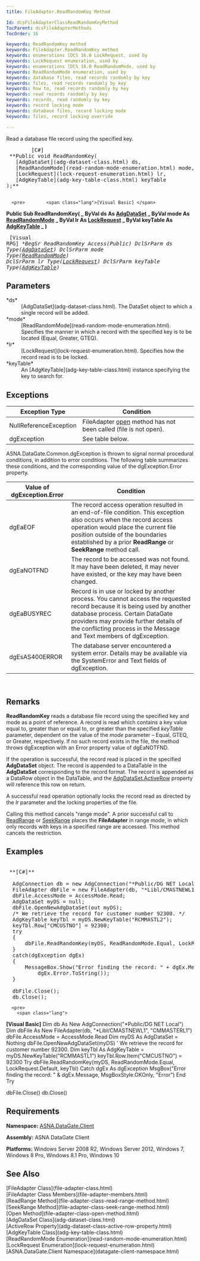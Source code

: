 ```yaml
---
title: FileAdapter.ReadRandomKey Method

Id: dcsFileAdapterClassReadRandomKeyMethod
TocParent: dcsFileAdapterMethods
TocOrder: 16

keywords: ReadRandomKey method
keywords: FileAdapter.ReadRandomKey method
keywords: enumerations [DCS 16.0 LockRequest, used by
keywords: LockRequest enumeration, used by
keywords: enumerations [DCS 16.0 ReadRandomMode, used by
keywords: ReadRandomMode enumeration, used by
keywords: database files, read records randomly by key
keywords: files, read records randomly by key
keywords: how to, read records randomly by key
keywords: read records randomly by key
keywords: records, read randomly by key
keywords: record locking mode
keywords: database files, record locking mode
keywords: files, record locking override

---
```


Read a database file record using the specified key.
<pre>        <span class="lang">[C#]</span>
 **Public void ReadRandomKey(
   [AdgDataSet](adg-dataset-class.html) ds,
   [ReadRandomMode](read-random-mode-enumeration.html) mode,
   [LockRequest](lock-request-enumeration.html) lr,
   [AdgKeyTable](adg-key-table-class.html) keyTable
);** 
      </pre>
      <pre>        <span class="lang">[Visual Basic] </span>
 **Public Sub ReadRandomKey( _
   ByVal ds As [AdgDataSet](adg-dataset-class.html) _
   ByVal mode As [ReadRandomMode](read-random-mode-enumeration.html) _
   ByVal lr As [LockRequest](lock-request-enumeration.html) _
   ByVal keyTable As [AdgKeyTable](adg-key-table-class.html) _
)** 
      </pre>
      <pre class="prettyprint">        <span class="lang">[Visual RPG]</span>
 **BegSr ReadRandomKey Access(*Public)
   DclSrParm ds Type([AdgDataSet](adg-dataset-class.html))
   DclSrParm mode Type([ReadRandomMode](read-random-mode-enumeration.html))
   DclSrParm lr Type([LockRequest](lock-request-enumeration.html))
   DclSrParm keyTable Type([AdgKeyTable](adg-key-table-class.html))** 
      </pre>

## Parameters

<dl>
        <dt>
 *ds* 
        </dt>
        <dd>[AdgDataSet](adg-dataset-class.html). The DataSet object to which a 
						single record will be added. </dd>
        <dt>
 *mode* 
        </dt>
        <dd>[ReadRandomMode](read-random-mode-enumeration.html). Specifies the 
								manner in which a record with the specified key is to be located (Equal, 
								Greater, GTEQ). </dd>
        <dt>
 *lr* 
        </dt>
        <dd>[LockRequest](lock-request-enumeration.html). Specifies how the 
										record read is to be locked. </dd>
        <dt>
 *keyTable* 
        </dt>
        <dd>An [AdgKeyTable](adg-key-table-class.html) instance specifying 
												the key to search for.
											</dd>
</dl>

## Exceptions



| Exception Type | Condition |
| ---- | ---- |
| NullReferenceException | FileAdapter [open](file-adapter-class-open-method.html) method has not been called (file is not open). |
| dgException | See table below. |



ASNA.DataGate.Common.dgException is thrown to signal normal procedural conditions, in addition to error conditions. The following table summarizes these conditions, and the corresponding value of the dgException.Error property.
<br />



| Value of dgException.Error | Condition |
| ---- | ---- |
| dgEaEOF | The record access operation resulted in an end-of-file condition. This exception also occurs when the record access operation would place the current file position outside of the boundaries established by a prior **ReadRange** or **SeekRange** method call. |
| dgEaNOTFND | The record to be accessed was not found. It may have been deleted, it may never have existed, or the key may have been changed. |
| dgEaBUSYREC | Record is in use or locked by another process. You cannot access the requested record because it is being used by another database process. Certain DataGate providers may provide further details of the conflicting process in the Message and Text members of dgException. |
| dgEsAS400ERROR | The database server encountered a system error. Details may be available via the SystemError and Text fields of dgException. |



<br />

## Remarks

**ReadRandomKey** reads a database file record using the specified key and mode as a point of reference. A record is read which contains a key value equal to, greater than or equal to, or greater than the specified *keyTable* parameter, dependent on the value of the *mode* parameter – Equal, GTEQ, or Greater, respectively. If no such record exists in the file, the method throws dgException with an Error property value of dgEaNOTFND.

If the operation is successful, the record read is placed in the specified **AdgDataSet** object. The record is appended to a DataTable in the **AdgDataSet** corresponding to the record format. The record is appended as a DataRow object in the DataTable, and the [AdgDataSet.ActiveRow](adg-dataset-class-active-row-property.html) property will reference this row on return. 

A successful read operation optionally locks the record read as directed by the *lr* parameter and the locking properties of the file.

Calling this method cancels "range mode". A prior successful call to [ReadRange](file-adapter-class-read-range-method.html) or [ SeekRange](file-adapter-class-seek-range-method.html) places the **FileAdapter** in range mode, in which only records with keys in a specified range are accessed. This method cancels the restriction.
## Examples

<pre>
        <span class="lang">
 **[C#]** 
        </span>
  AdgConnection db = new AdgConnection("*Public/DG NET Local");
  FileAdapter dbFile = new FileAdapter(db, "*Libl/CMASTNEWL1", "CMMASTERL1");
  dbFile.AccessMode = AccessMode.Read;
  AdgDataSet myDS = null;
  dbFile.OpenNewAdgDataSet(out myDS);
  /* We retrieve the record for customer number 92300. */
  AdgKeyTable keyTbl = myDS.NewKeyTable("RCMMASTL2");
  keyTbl.Row["CMCUSTNO"] = 92300;
  try
  {
      dbFile.ReadRandomKey(myDS, ReadRandomMode.Equal, LockRequest.Default, keyTbl);
  }
  catch(dgException dgEx)
  {
      MessageBox.Show("Error finding the record: " + dgEx.Message,
          dgEx.Error.ToString());
  }

  dbFile.Close();
  db.Close();</pre>
      <pre>
        <span class="lang">
 **[Visual Basic]** 
        </span>
  Dim db As New AdgConnection("*Public/DG NET Local")
  Dim dbFile As New FileAdapter(db, "*Libl/CMASTNEWL1", "CMMASTERL1")
  dbFile.AccessMode = AccessMode.Read
  Dim myDS As AdgDataSet = Nothing
  dbFile.OpenNewAdgDataSet(myDS)
  ' We retrieve the record for customer number 92300. 
  Dim keyTbl As AdgKeyTable = myDS.NewKeyTable("RCMMASTL1")
  keyTbl.Row.Item("CMCUSTNO") = 92300
  Try
      dbFile.ReadRandomKey(myDS, ReadRandomMode.Equal, LockRequest.Default, keyTbl)
  Catch dgEx As dgException
      MsgBox("Error finding the record: " &amp; dgEx.Message, MsgBoxStyle.OKOnly, "Error")
  End Try

  dbFile.Close()
  db.Close()</pre>

## Requirements

**Namespace:** [ASNA.DataGate.Client](datagate-client-namespace.html) 

**Assembly:** ASNA DataGate Client

**Platforms:** Windows Server 2008 R2, Windows Server 2012, Windows 7, Windows 8 Pro, Windows 8.1 Pro, Windows 10
## See Also

<dl />
      [FileAdapter Class](file-adapter-class.html)
      <br />
      [FileAdapter Class Members](file-adapter-members.html)
      <br />
      [ReadRange Method](file-adapter-class-read-range-method.html)
      <br />
      [SeekRange Method](file-adapter-class-seek-range-method.html)
      <br />
      [Open Method](file-adapter-class-open-method.html)
      <br />
      [AdgDataSet Class](adg-dataset-class.html)
      <br />
      [ActiveRow Property](adg-dataset-class-active-row-property.html)
      <br />
      [AdgKeyTable Class](adg-key-table-class.html)
      <br />
      [ReadRandomMode Enumeration](read-random-mode-enumeration.html)
      <br />
      [LockRequest Enumeration](lock-request-enumeration.html)
      <br />
      [ASNA.DataGate.Client Namespace](datagate-client-namespace.html)

